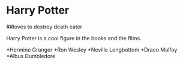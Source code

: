 # Harry Potter

##loves to destroy death eater

Harry Potter is a cool figure in the books and the films.

*Hermine Granger
*Ron Wesley
*Neville Longbottom
*Draco Malfoy
*Albus Dumbledore
